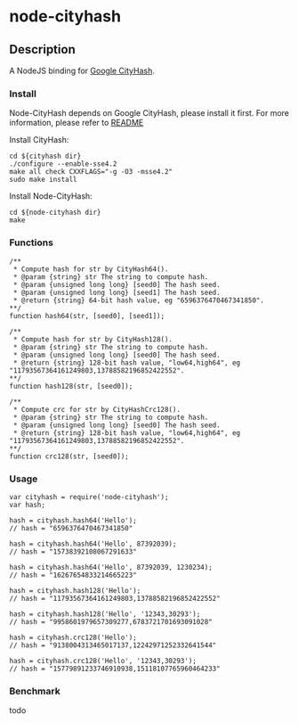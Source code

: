 # node-cityhash #

## Description ##

A NodeJS binding for [Google CityHash](http://code.google.com/p/cityhash/).

### Install ###

Node-CityHash depends on Google CityHash, please install it first. For more information, please refer to [README](http://code.google.com/p/cityhash/source/browse/trunk/README)

Install CityHash:

	cd ${cityhash dir}
	./configure --enable-sse4.2
	make all check CXXFLAGS="-g -O3 -msse4.2"
	sudo make install

Install Node-CityHash:

	cd ${node-cityhash dir}
	make

### Functions ###

	/**
	 * Compute hash for str by CityHash64().
	 * @param {string} str The string to compute hash.
	 * @param {unsigned long long} [seed0] The hash seed.
	 * @param {unsigned long long} [seed1] The hash seed.
	 * @return {string} 64-bit hash value, eg "6596376470467341850".
	**/
	function hash64(str, [seed0], [seed1]);

	/**
	 * Compute hash for str by CityHash128().
	 * @param {string} str The string to compute hash.
	 * @param {unsigned long long} [seed0] The hash seed.
	 * @return {string} 128-bit hash value, "low64,high64", eg "11793567364161249803,13788582196852422552".
	**/
	function hash128(str, [seed0]);

	/**
	 * Compute crc for str by CityHashCrc128().
	 * @param {string} str The string to compute hash.
	 * @param {unsigned long long} [seed0] The hash seed.
	 * @return {string} 128-bit hash value, "low64,high64", eg "11793567364161249803,13788582196852422552".
	**/
	function crc128(str, [seed0]);

### Usage ###

	var cityhash = require('node-cityhash');
	var hash;

	hash = cityhash.hash64('Hello');
	// hash = "6596376470467341850"

	hash = cityhash.hash64('Hello', 87392039);
	// hash = "15738392108067291633"

	hash = cityhash.hash64('Hello', 87392039, 1230234);
	// hash = "16267654833214665223"

	hash = cityhash.hash128('Hello');
	// hash = "11793567364161249803,13788582196852422552"

	hash = cityhash.hash128('Hello', '12343,30293');
	// hash = "9958601979657309277,6783721701693091028"

	hash = cityhash.crc128('Hello');
	// hash = "9138004313465017137,12242971252332641544"

	hash = cityhash.crc128('Hello', '12343,30293');
	// hash = "15779891233746910938,15118107765960464233"

### Benchmark ###

todo